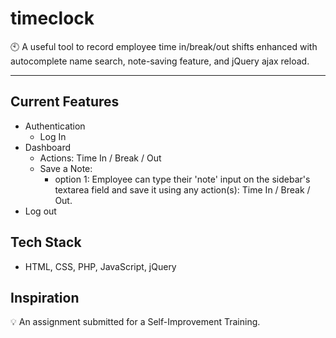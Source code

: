 # timeclock

🕙 A useful tool to record employee time in/break/out shifts enhanced with autocomplete name search, note-saving feature, and jQuery ajax reload.

<hr>

## Current Features
- Authentication
  - Log In
- Dashboard
  - Actions: Time In / Break / Out
  - Save a Note:
     - option 1: Employee can type their 'note' input on the sidebar's textarea field and save it using any action(s): Time In / Break / Out.
- Log out

## Tech Stack
- HTML, CSS, PHP, JavaScript, jQuery
  
## Inspiration

  💡 An assignment submitted for a Self-Improvement Training.

#
